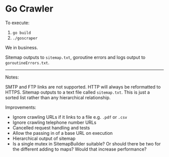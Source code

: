# Go Crawler

To execute:

1. `go build`
2. `./goscraper`

We in business.

Sitemap outputs to `sitemap.txt`, goroutine errors and logs output to `goroutineErrors.txt`.

---

Notes: 

SMTP and FTP links are not supported. HTTP will always be reformatted to HTTPS.
Sitemap outputs to a text file called `sitemap.txt`. This is just a sorted list rather than any hierarchical relationship.

Improvements:

* Ignore crawling URLs if it links to a file e.g. `.pdf` or `.csv`
* Ignore crawling telephone number URLs
* Cancelled request handling and tests
* Allow the passing in of a base URL on execution
* Hierarchical output of sitemap
* Is a single mutex in SitemapBuilder suitable? Or should there be two for the different adding to maps? Would that
increase performance?
